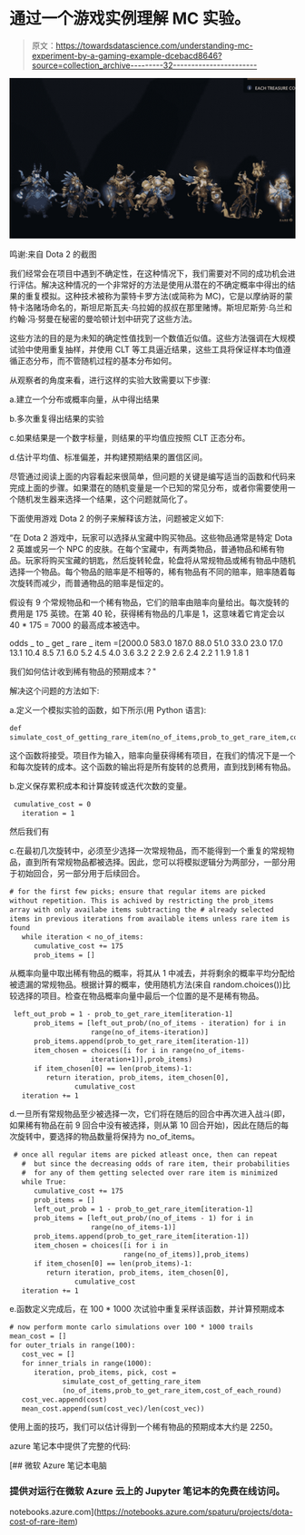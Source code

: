 # 通过一个游戏实例理解 MC 实验。

> 原文：<https://towardsdatascience.com/understanding-mc-experiment-by-a-gaming-example-dcebacd8646?source=collection_archive---------32----------------------->

![](img/133a36ac0cb87ff32354b1501a2ab1dd.png)

鸣谢:来自 Dota 2 的截图

我们经常会在项目中遇到不确定性，在这种情况下，我们需要对不同的成功机会进行评估。解决这种情况的一个非常好的方法是使用从潜在的不确定概率中得出的结果的重复模拟。这种技术被称为蒙特卡罗方法(或简称为 MC)，它是以摩纳哥的蒙特卡洛赌场命名的，斯坦尼斯瓦夫·乌拉姆的叔叔在那里赌博。斯坦尼斯劳·乌兰和约翰·冯·努曼在秘密的曼哈顿计划中研究了这些方法。

这些方法的目的是为未知的确定性值找到一个数值近似值。这些方法强调在大规模试验中使用重复抽样，并使用 CLT 等工具逼近结果，这些工具将保证样本均值遵循正态分布，而不管随机过程的基本分布如何。

从观察者的角度来看，进行这样的实验大致需要以下步骤:

a.建立一个分布或概率向量，从中得出结果

b.多次重复得出结果的实验

c.如果结果是一个数字标量，则结果的平均值应按照 CLT 正态分布。

d.估计平均值、标准偏差，并构建预期结果的置信区间。

尽管通过阅读上面的内容看起来很简单，但问题的关键是编写适当的函数和代码来完成上面的步骤。如果潜在的随机变量是一个已知的常见分布，或者你需要使用一个随机发生器来选择一个结果，这个问题就简化了。

下面使用游戏 Dota 2 的例子来解释该方法，问题被定义如下:

“在 Dota 2 游戏中，玩家可以选择从宝藏中购买物品。这些物品通常是特定 Dota 2 英雄或另一个 NPC 的皮肤。在每个宝藏中，有两类物品，普通物品和稀有物品。玩家将购买宝藏的钥匙，然后旋转轮盘，轮盘将从常规物品或稀有物品中随机选择一个物品。每个物品的赔率是不相等的，稀有物品有不同的赔率，赔率随着每次旋转而减少，而普通物品的赔率是恒定的。

假设有 9 个常规物品和一个稀有物品，它们的赔率由赔率向量给出。每次旋转的费用是 175 英镑。在第 40 轮，获得稀有物品的几率是 1，这意味着它肯定会以 40 * 175 = 7000 的最高成本被选中。

odds _ to _ get _ rare _ item =[2000.0 583.0 187.0 88.0 51.0 33.0 23.0 17.0 13.1 10.4 8.5 7.1 6.0 5.2 4.5 4.0 3.6 3.2 2 2.9 2.6 2.4 2.2 1 1.9 1.8 1

我们如何估计收到稀有物品的预期成本？"

解决这个问题的方法如下:

a.定义一个模拟实验的函数，如下所示(用 Python 语言):

```
def simulate_cost_of_getting_rare_item(no_of_items,prob_to_get_rare_item,cost_of_each_round):
```

这个函数将接受。项目作为输入，赔率向量获得稀有项目，在我们的情况下是一个和每次旋转的成本。这个函数的输出将是所有旋转的总费用，直到找到稀有物品。

b.定义保存累积成本和计算旋转或迭代次数的变量。

```
 cumulative_cost = 0 
   iteration = 1
```

然后我们有

c.在最初几次旋转中，必须至少选择一次常规物品，而不能得到一个重复的常规物品，直到所有常规物品都被选择。因此，您可以将模拟逻辑分为两部分，一部分用于初始回合，另一部分用于后续回合。

```
# for the first few picks; ensure that regular items are picked without repetition. This is achived by restricting the prob_items array with only availabe items subtracting the # already selected items in previous iterations from available items unless rare item is found 
   while iteration < no_of_items: 
      cumulative_cost += 175 
      prob_items = []
```

从概率向量中取出稀有物品的概率，将其从 1 中减去，并将剩余的概率平均分配给被遗漏的常规物品。根据计算的概率，使用随机方法(来自 random.choices())比较选择的项目。检查在物品概率向量中最后一个位置的是不是稀有物品。

```
 left_out_prob = 1 - prob_to_get_rare_item[iteration-1] 
      prob_items = [left_out_prob/(no_of_items - iteration) for i in
                    range(no_of_items-iteration)]
      prob_items.append(prob_to_get_rare_item[iteration-1]) 
      item_chosen = choices([i for i in range(no_of_items-
                    iteration+1)],prob_items) 
      if item_chosen[0] == len(prob_items)-1: 
         return iteration, prob_items, item_chosen[0], 
                cumulative_cost
   iteration += 1
```

d.一旦所有常规物品至少被选择一次，它们将在随后的回合中再次进入战斗(即，如果稀有物品在前 9 回合中没有被选择，则从第 10 回合开始)，因此在随后的每次旋转中，要选择的物品数量将保持为 no_of_items。

```
 # once all regular items are picked atleast once, then can repeat
   #  but since the decreasing odds of rare item, their probabilities
   #  for any of them getting selected over rare item is minimized 
   while True: 
      cumulative_cost += 175 
      prob_items = [] 
      left_out_prob = 1 - prob_to_get_rare_item[iteration-1] 
      prob_items = [left_out_prob/(no_of_items - 1) for i in
                    range(no_of_items-1)]       
      prob_items.append(prob_to_get_rare_item[iteration-1]) 
      item_chosen = choices([i for i in
                            range(no_of_items)],prob_items) 
      if item_chosen[0] == len(prob_items)-1: 
         return iteration, prob_items, item_chosen[0], 
                cumulative_cost
   iteration += 1
```

e.函数定义完成后，在 100 * 1000 次试验中重复采样该函数，并计算预期成本

```
# now perform monte carlo simulations over 100 * 1000 trails 
mean_cost = [] 
for outer_trials in range(100): 
   cost_vec = [] 
   for inner_trials in range(1000): 
      iteration, prob_items, pick, cost =   
             simulate_cost_of_getting_rare_item
             (no_of_items,prob_to_get_rare_item,cost_of_each_round)    
   cost_vec.append(cost)
   mean_cost.append(sum(cost_vec)/len(cost_vec))
```

使用上面的技巧，我们可以估计得到一个稀有物品的预期成本大约是 2250。

azure 笔记本中提供了完整的代码:

 [## 微软 Azure 笔记本电脑

### 提供对运行在微软 Azure 云上的 Jupyter 笔记本的免费在线访问。

notebooks.azure.com](https://notebooks.azure.com/spaturu/projects/dota-cost-of-rare-item)